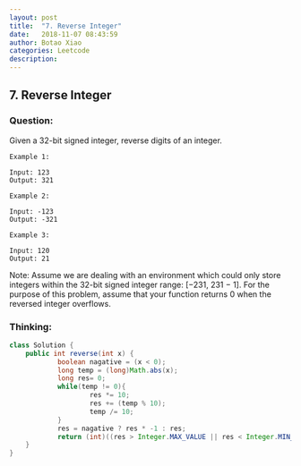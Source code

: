 ```yaml
---
layout: post
title:  "7. Reverse Integer"
date:   2018-11-07 08:43:59
author: Botao Xiao
categories: Leetcode
description:
---
```

## 7. Reverse Integer

### Question:
Given a 32-bit signed integer, reverse digits of an integer.

```
Example 1:

Input: 123
Output: 321

Example 2:

Input: -123
Output: -321

Example 3:

Input: 120
Output: 21
```

Note:
Assume we are dealing with an environment which could only store integers within the 32-bit signed integer range: [−231,  231 − 1]. For the purpose of this problem, assume that your function returns 0 when the reversed integer overflows.


### Thinking:

```Java
class Solution {
	public int reverse(int x) {
			boolean nagative = (x < 0);
			long temp = (long)Math.abs(x);
			long res= 0;
			while(temp != 0){
					res *= 10;
					res += (temp % 10);
					temp /= 10;
			}
			res = nagative ? res * -1 : res;
			return (int)((res > Integer.MAX_VALUE || res < Integer.MIN_VALUE) ? 0: res);
	}
}
```
